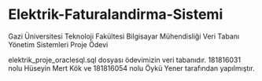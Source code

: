 # Elektrik-Faturalandirma-Sistemi
Gazi Üniversitesi Teknoloji Fakültesi Bilgisayar Mühendisliği
Veri Tabanı Yönetim Sistemleri Proje Ödevi

elektrik_proje_oraclesql.sql dosyası ödevimizin veri tabanıdır.
181816031 nolu Hüseyin Mert Kök ve
181816054 nolu Öykü Yener tarafından yapılmıştır.
